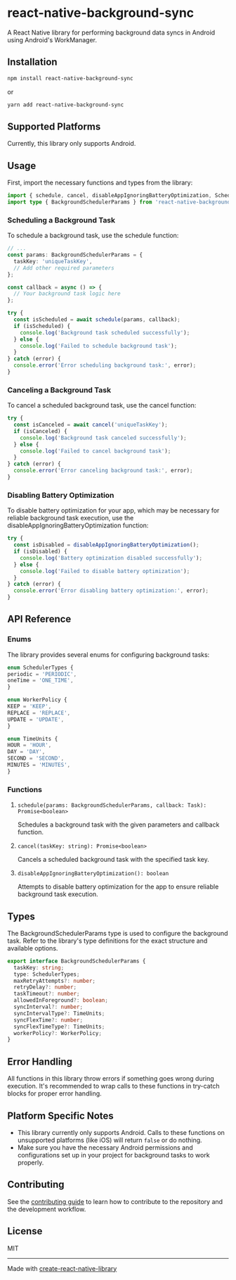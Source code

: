 # react-native-background-sync

A React Native library for performing background data syncs in Android using Android's WorkManager.

## Installation

```sh
npm install react-native-background-sync
```

or

```sh
yarn add react-native-background-sync
```

## Supported Platforms
Currently, this library only supports Android.

## Usage
First, import the necessary functions and types from the library:

```ts
import { schedule, cancel, disableAppIgnoringBatteryOptimization, SchedulerTypes, WorkerPolicy, TimeUnits } from 'react-native-background-sync';
import type { BackgroundSchedulerParams } from 'react-native-background-sync';
```

### Scheduling a Background Task
To schedule a background task, use the schedule function:

```ts
// ...
const params: BackgroundSchedulerParams = {
  taskKey: 'uniqueTaskKey',
  // Add other required parameters
};

const callback = async () => {
  // Your background task logic here
};

try {
  const isScheduled = await schedule(params, callback);
  if (isScheduled) {
    console.log('Background task scheduled successfully');
  } else {
    console.log('Failed to schedule background task');
  }
} catch (error) {
  console.error('Error scheduling background task:', error);
}
```

### Canceling a Background Task 
To cancel a scheduled background task, use the cancel function:
```ts
try {
  const isCanceled = await cancel('uniqueTaskKey');
  if (isCanceled) {
    console.log('Background task canceled successfully');
  } else {
    console.log('Failed to cancel background task');
  }
} catch (error) {
  console.error('Error canceling background task:', error);
}
```

### Disabling Battery Optimization
To disable battery optimization for your app, which may be necessary for reliable background task execution, use the disableAppIgnoringBatteryOptimization function:

```ts
try {
  const isDisabled = disableAppIgnoringBatteryOptimization();
  if (isDisabled) {
    console.log('Battery optimization disabled successfully');
  } else {
    console.log('Failed to disable battery optimization');
  }
} catch (error) {
  console.error('Error disabling battery optimization:', error);
}
```

## API Reference

### Enums 
The library provides several enums for configuring background tasks:

```ts
enum SchedulerTypes {
periodic = 'PERIODIC',
oneTime = 'ONE_TIME',
}
```

```ts
enum WorkerPolicy {
KEEP = 'KEEP',
REPLACE = 'REPLACE',
UPDATE = 'UPDATE',
}
```

```ts
enum TimeUnits {
HOUR = 'HOUR',
DAY = 'DAY',
SECOND = 'SECOND',
MINUTES = 'MINUTES',
}
```

### Functions

1. `schedule(params: BackgroundSchedulerParams, callback: Task): Promise<boolean>`
   
   Schedules a background task with the given parameters and callback function.

2. `cancel(taskKey: string): Promise<boolean>`
   
   Cancels a scheduled background task with the specified task key.

3. `disableAppIgnoringBatteryOptimization(): boolean`
   
   Attempts to disable battery optimization for the app to ensure reliable background task execution.

## Types
The BackgroundSchedulerParams type is used to configure the background task. Refer to the library's type definitions for the exact structure and available options.
```ts
export interface BackgroundSchedulerParams {
  taskKey: string;
  type: SchedulerTypes;
  maxRetryAttempts?: number;
  retryDelay?: number;
  taskTimeout?: number;
  allowedInForeground?: boolean;
  syncInterval?: number;
  syncIntervalType?: TimeUnits;
  syncFlexTime?: number;
  syncFlexTimeType?: TimeUnits;
  workerPolicy?: WorkerPolicy;
}

```

## Error Handling
All functions in this library throw errors if something goes wrong during execution. It's recommended to wrap calls to these functions in try-catch blocks for proper error handling.

## Platform Specific Notes
- This library currently only supports Android. Calls to these functions on unsupported platforms (like iOS) will return `false` or do nothing.
- Make sure you have the necessary Android permissions and configurations set up in your project for background tasks to work properly.

## Contributing

See the [contributing guide](CONTRIBUTING.md) to learn how to contribute to the repository and the development workflow.

## License

MIT

---

Made with [create-react-native-library](https://github.com/callstack/react-native-builder-bob)
